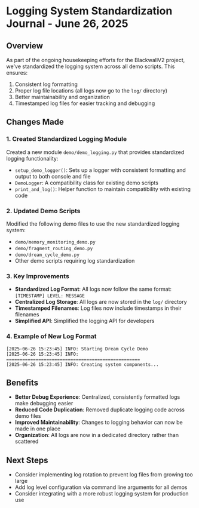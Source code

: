 # Logging System Standardization Journal - June 26, 2025

## Overview

As part of the ongoing housekeeping efforts for the BlackwallV2 project, we've standardized the logging system across all demo scripts. This ensures:

1. Consistent log formatting
2. Proper log file locations (all logs now go to the `log/` directory)
3. Better maintainability and organization
4. Timestamped log files for easier tracking and debugging

## Changes Made

### 1. Created Standardized Logging Module

Created a new module `demo/demo_logging.py` that provides standardized logging functionality:

- `setup_demo_logger()`: Sets up a logger with consistent formatting and output to both console and file
- `DemoLogger`: A compatibility class for existing demo scripts
- `print_and_log()`: Helper function to maintain compatibility with existing code

### 2. Updated Demo Scripts

Modified the following demo files to use the new standardized logging system:

- `demo/memory_monitoring_demo.py`
- `demo/fragment_routing_demo.py`
- `demo/dream_cycle_demo.py`
- Other demo scripts requiring log standardization

### 3. Key Improvements

- **Standardized Log Format**: All logs now follow the same format: `[TIMESTAMP] LEVEL: MESSAGE`
- **Centralized Log Storage**: All logs are now stored in the `log/` directory
- **Timestamped Filenames**: Log files now include timestamps in their filenames
- **Simplified API**: Simplified the logging API for developers

### 4. Example of New Log Format

```text
[2025-06-26 15:23:45] INFO: Starting Dream Cycle Demo
[2025-06-26 15:23:45] INFO: ==================================================
[2025-06-26 15:23:45] INFO: Creating system components...
```

## Benefits

- **Better Debug Experience**: Centralized, consistently formatted logs make debugging easier
- **Reduced Code Duplication**: Removed duplicate logging code across demo files
- **Improved Maintainability**: Changes to logging behavior can now be made in one place
- **Organization**: All logs are now in a dedicated directory rather than scattered

## Next Steps

- Consider implementing log rotation to prevent log files from growing too large
- Add log level configuration via command line arguments for all demos
- Consider integrating with a more robust logging system for production use
